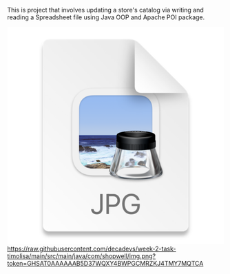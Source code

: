 This is project that involves updating a store's catalog via writing and reading a Spreadsheet file using Java OOP and Apache POI package.

![img.png](img.png)https://raw.githubusercontent.com/decadevs/week-2-task-timolisa/main/src/main/java/com/shopwell/img.png?token=GHSAT0AAAAAAB5D37WQXY4BWPGCMRZKJ4TMY7MQTCA